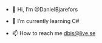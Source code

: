 - 👋 Hi, I’m @DanielBjarefors

- 🌱 I’m currently learning C#

- 📫 How to reach me dbis@live.se

<!---
DanielBjarefors/DanielBjarefors is a ✨ special ✨ repository because its `README.md` (this file) appears on your GitHub profile.
You can click the Preview link to take a look at your changes.
--->
